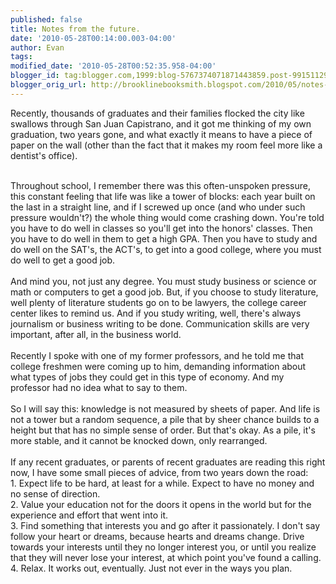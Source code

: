 ```yaml
---
published: false
title: Notes from the future.
date: '2010-05-28T00:14:00.003-04:00'
author: Evan
tags: 
modified_date: '2010-05-28T00:52:35.958-04:00'
blogger_id: tag:blogger.com,1999:blog-5767374071871443859.post-991511292303123178
blogger_orig_url: http://brooklinebooksmith.blogspot.com/2010/05/notes-from-future.html
---
```


Recently, thousands of graduates and their families flocked the city like swallows through San Juan Capistrano, and it got me thinking of my own graduation, two years gone, and what exactly it means to have a piece of paper on the wall (other than the fact that it makes my room feel more like a dentist's office).<div><br /></div><div>Throughout school, I remember there was this often-unspoken pressure, this constant feeling that life was like a tower of blocks: each year built on the last in a straight line, and if I screwed up once (and who under such pressure wouldn't?) the whole thing would come crashing down. You're told you have to do well in classes so you'll get into the honors' classes. Then you have to do well in them to get a high GPA. Then you have to study and do well on the SAT's, the ACT's, to get into a good college, where you must do well to get a good job. </div><div><br /></div><div>And mind you, not just any degree. You must study business or science or math or computers to get a good job. But, if you choose to study literature, well plenty of literature students go on to be lawyers, the college career center likes to remind us. And if you study writing, well, there's always journalism or business writing to be done. Communication skills are very important, after all, in the business world.</div><div><br /></div><div>Recently I spoke with one of my former professors, and he told me that college freshmen were coming up to him, demanding information about what types of jobs they could get in this type of economy. And my professor had no idea what to say to them.</div><div><br /></div><div>So I will say this: knowledge is not measured by sheets of paper. And life is not a tower but a random sequence, a pile that by sheer chance builds to a height but that has no simple sense of order. But that's okay. As a pile, it's more stable, and it cannot be knocked down, only rearranged.</div><div><br /></div><div>If any recent graduates, or parents of recent graduates are reading this right now, I have some small pieces of advice, from two years down the road:</div><div>1. Expect life to be hard, at least for a while. Expect to have no money and no sense of direction.</div><div>2. Value your education not for the doors it opens in the world but for the experience and effort that went into it.</div><div>3. Find something that interests you and go after it passionately. I don't say follow your heart or dreams, because hearts and dreams change. Drive towards your interests until they no longer interest you, or until you realize that they will never lose your interest, at which point you've found a calling.</div><div>4.  Relax. It works out, eventually. Just not ever in the ways you plan.</div>